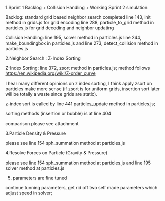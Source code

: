 

1.Sprint 1 Backlog + Collision Handling + Working Sprint 2 simulation:

Backlog: standard grid based neighbor search completed
line 143, init method in grids.js for grid encoding
line 288, particle_to_grid method in particles.js for grid decoding and neighbor updating

Collision Handling:
line 195, solver method in particles.js
line 244, make_boundingbox in particles.js
and line 273, detect_collision method in particles.js



2.Neighbor Search : Z-Index Sorting

Z-Index Sorting:
line 372, zsort method in particles.js; 
method follows https://en.wikipedia.org/wiki/Z-order_curve

I hear many different opinions on z index sorting, I think apply zsort on particles make more sense (if zsort is for uniform grids, insertion sort later will be totally a waste since grids are static).

z-index sort is called by line 441 particles_update method in particles.js; 

sorting methods (insertion or bubble) is at line 404


comparison please see attachment



3.Particle Density & Pressure

please see line 154 sph_summation method at particles.js


4.Resolve Forces on Particle (Gravity & Pressure)

please see line 154 sph_summation method at particles.js and
line 195 solver method at particles.js 



5. parameters are fine tuned

continue tunning parameters, get rid off two self made parameters which adjust speed in solver; 

